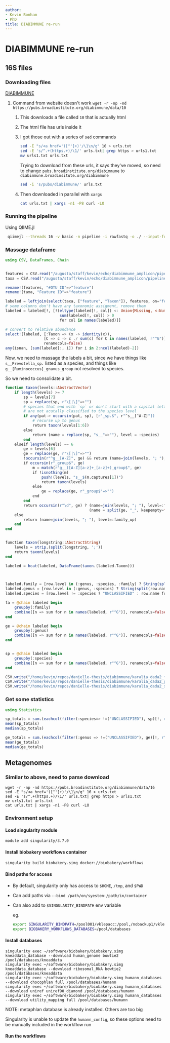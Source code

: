 ```yaml
---
author:
- Kevin Bonham
- PhD
title: DIABIMMUNE re-run
---
```


# DIABIMMUNE re-run

## 16S files

### Downloading files

[DIABIMMUNE](https://diabimmune.broadinstitute.org/diabimmune/three-country-cohort/resources/16s-sequence-data)

1.  Command from website doesn\'t work
    `wget -r -np -nd https://pubs.broadinstitute.org/diabimmune/data/10`
    1.  This downloads a file called `10` that is actually html
    2.  The html file has urls inside it
    3.  I got those out with a series of `sed` commands
        
        ``` {.bash org-language="sh"}
        sed -E "s/<a href='([^']+)'/\1\n/g" 10 > urls.txt
        sed -E 's/^.+(https.+)/\1/' urls.txt| grep https > urls1.txt
        mv urls1.txt urls.txt
        ```

        Trying to download from these urls, it says they\'ve moved, so
        need to change `pubs.broadinstitute.org/diabimmune` to
        `diabimmune.broadinsitute.org/diabimmune`

        ``` {.bash org-language="sh"}
        sed -i 's/pubs/diabimmune/' urls.txt
        ```

    4.  Then downloaded in parallel with `xargs`

        ``` {.bash org-language="sh"}
        cat urls.txt | xargs -n1 -P8 curl -LO
        ```

### Running the pipeline

Using QIIME.jl

```sh
 qiimejl --threads 16 -v basic -n pipeline -i rawfastq -o ./ --input-format CasavaOneEightLanelessPerSampleDirFmt --fwd-primer GTGCCAGCMGCCGCGGTAA --rev-primer GGACTACHVGGGTWTCTAAT --fwd-trunc 150 --rev-trunc 150
```

### Massage dataframe

```julia
using CSV, DataFrames, Chain


features = CSV.read("/augusta/staff/kevin/echo/diabimmune_amplicon/pipeline/dada2/feature-table.tsv", DataFrame, header=2, delim='\t')
taxa = CSV.read("/augusta/staff/kevin/echo/diabimmune_amplicon/pipeline/taxa/taxonomy.tsv", DataFrame, delim='\t')

rename!(features, "#OTU ID"=>"feature")
rename!(taxa, "Feature ID"=>"feature")

labeled = leftjoin(select(taxa, ["feature", "Taxon"]), features, on="feature")
# some columns don't have any taxonomic assigment, remove them
labeled = labeled[!, [!(eltype(labeled[!, col]) <: Union{Missing, <:Number}) || 
                        sum(labeled[!, col]) > 0 
                        for col in names(labeled)]]

# convert to relative abundance
select!(labeled, [:Taxon => (x -> identity(x)), 
                 [C => c -> c ./ sum(c) for C in names(labeled, r"^G")]...],
                 renamecols=false)
any(isnan, [sum(labeled[:, i]) for i in 2:ncol(labeled)-2])
```

Now, we need to massage the labels a bit,
since we have things like `s__Prevotella_sp.` listed as a species,
and things like ` g__[Ruminococcus]_gnavus_group` not resolved to species.

So we need to consolidate a bit.

```julia
function taxon(levels::AbstractVector)
    if length(levels) >= 7
        sp = levels[7]
        sp = replace(sp, r"\[|\]"=>"")
        # species that end with `sp` or don't start with a capital letter
        # are not acutally classified to the species level
        if any(pat-> occursin(pat, sp), [r"_sp.$", r"^s__[^A-Z]"])
            # recurse up to genus
            return taxon(levels[1:6])
        else
            return (name = replace(sp, "s__"=>""), level = :species)
        end
    elseif length(levels) == 6
        ge = levels[6]
        ge = replace(ge, r"\[|\]"=>"")
        !occursin(r"^g__[A-Z]", ge) && return (name=join(levels, "; "), level=:family_up)
        if occursin(r"_group$", ge)
            m = match(r"g__([A-Z][a-z]+_[a-z]+)_group$", ge)
            if !isnothing(m)
                push!(levels, "s__$(m.captures[1])")
                return taxon(levels)
            else
                ge = replace(ge, r"_group$"=>"")
            end
        end
        return occursin(r"\d", ge) ? (name=join(levels, "; "), level=:family_up) :
                                     (name = split(ge, "_", keepempty=false)[2], level = :genus)
    else
        return (name=join(levels, "; "), level=:family_up)
    end
end


function taxon(longstring::AbstractString)
    levels = strip.(split(longstring, ';'))
    return taxon(levels)
end

labeled = hcat(labeled, DataFrame(taxon.(labeled.Taxon)))

    
```


```julia
labeled.family = [row.level in (:genus, :species, :family) ? String(split(row.name, "_")[1]) : "UNCLASSIFIED" for row in eachrow(labeled)]
labeled.genus = [row.level in (:genus, :species) ? String(split(row.name, "_")[1]) : "UNCLASSIFIED" for row in eachrow(labeled)]
labeled.species = [row.level != :species ? "UNCLASSIFIED" : row.name for row in eachrow(labeled)]

fa = @chain labeled begin
    groupby(:family)
    combine([n => sum for n in names(labeled, r"^G")], renamecols=false)
end

ge = @chain labeled begin
    groupby(:genus)
    combine([n => sum for n in names(labeled, r"^G")], renamecols=false)
end


sp = @chain labeled begin
    groupby(:species)
    combine([n => sum for n in names(labeled, r"^G")], renamecols=false)
end

CSV.write("/home/kevin/repos/danielle-thesis/diabimmune/karalia_dada2_family.csv", fa)
CSV.write("/home/kevin/repos/danielle-thesis/diabimmune/karalia_dada2_genera.csv", ge)
CSV.write("/home/kevin/repos/danielle-thesis/diabimmune/karalia_dada2_species.csv", sp)

```

### Get some statistics

```julia
using Statistics

sp_totals = sum.(eachcol(filter(:species=> !=("UNCLASSIFIED"), sp)[!, r"^G"]));
mean(sp_totals)
median(sp_totals)

ge_totals = sum.(eachcol(filter(:genus => !=("UNCLASSIFIED"), ge)[!, r"^G"]));
mean(ge_totals)
median(ge_totals)
```

## Metagenomes


### Similar to above, need to parse download

``` {.shell}
wget -r -np -nd https://pubs.broadinstitute.org/diabimmune/data/16
sed -E "s/<a href='([^']+)'/\1\n/g" 16 > urls.txt
sed -E 's/^.+(https.+)/\1/' urls.txt| grep https > urls1.txt
mv urls1.txt urls.txt
cat urls.txt | xargs -n1 -P8 curl -LO
```



### Environment setup

#### Load singularity module

``` shell
module add singularity/3.7.0
```

#### Install biobakery workflows container

``` bash
singularity build biobakery.simg docker://biobakery/workflows
```

#### Bind paths for access

- By default, singularity only has access to `$HOME`, `/tmp`, and `$PWD`
- Can add paths via `--bind /path/on/syestem:/path/in/container`
- Can also add to `$SINGULARITY_BINDPATH` env variable

  eg.
  
  ``` bash
  export SINGULARITY_BINDPATH=/pool001/vklepacc:/pool,/nobackup1/vklepacc:/nobackup
  export BIOBAKERY_WORKFLOWS_DATABASES=/pool/databases
  ```

#### Install databases

``` shell
singularity exec ~/software/biobakery/biobakery.simg kneaddata_database --download human_genome bowtie2 /pool/databases/kneaddata
singularity exec ~/software/biobakery/biobakery.simg kneaddata_database --download ribosomal_RNA bowtie2 /pool/databases/kneaddata
singularity exec ~/software/biobakery/biobakery.simg humann_databases --download chocophlan full /pool/databases/humann
singularity exec ~/software/biobakery/biobakery.simg humann_databases --download uniref uniref90_diamond /pool/databases/humann
singularity exec ~/software/biobakery/biobakery.simg humann_databases --download utility_mapping full /pool/databases/humann
```

NOTE: metaphlan database is already installed. Others are too big

Singularity is unable to update the `humann_config`, so these options need to be manually included in the workflow run

#### Run the workflows

``` shell

```


